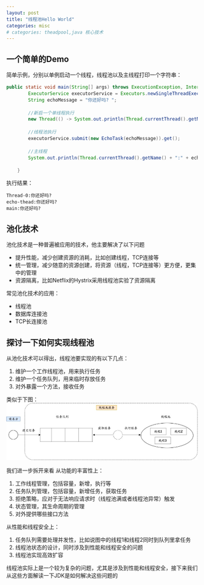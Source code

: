 ```yaml
---
layout: post
title: "线程池Hello World"
categories: misc
# categories: theadpool,java 核心技术
---
```


## 一个简单的Demo

简单示例，分别以单例启动一个线程，线程池以及主线程打印一个字符串：

```java
public static void main(String[] args) throws ExecutionException, InterruptedException {
        ExecutorService executorService = Executors.newSingleThreadExecutor(new NamedTheadFactory());
        String echoMessage = "你还好吗? ";

        //新启一个单线程执行
        new Thread(() -> System.out.println(Thread.currentThread().getName() + ":" + echoMessage)).start();

        //线程池执行
        executorService.submit(new EchoTask(echoMessage)).get();

        //主线程
        System.out.println(Thread.currentThread().getName() + ":" + echoMessage);

    }
```


执行结果：
```
Thread-0:你还好吗? 
echo-thead:你还好吗? 
main:你还好吗? 
```

## 池化技术
池化技术是一种普遍被应用的技术，他主要解决了以下问题
* 提升性能，减少创建资源的消耗，比如创建线程，TCP连接等
* 统一管理，减少随意的资源创建，将资源（线程，TCP连接等）更方便，更集中的管理
* 资源隔离，比如Netflix的Hystrix采用线程池实验了资源隔离

常见池化技术的应用：
* 线程池
* 数据库连接池
* TCP长连接池

## 探讨一下如何实现线程池
从池化技术可以得出，线程池要实现的有以下几点：
1. 维护一个工作线程池，用来执行任务
2. 维护一个任务队列，用来临时存放任务
3. 对外暴露一个方法，接收任务

类似于下图：
![](https://raw.githubusercontent.com/wanghe9011/xiaoge.github.io/main/resource/thread-pool/helloworld.jpg "图1")

我们进一步拆开来看
从功能的丰富性上：
1. 工作线程管理，包括容量，新增，执行等
2. 任务队列管理，包括容量，新增任务，获取任务
3. 拒绝策略，应对于无法响应请求时（线程池满或者线程池异常）触发
4. 状态管理，其生命周期的管理
5. 对外提供哪些接口方法


从性能和线程安全上：
1. 任务队列需要处理并发性，比如说图中的线程1和线程2同时到队列里拿任务
2. 线程池状态的设计，同时涉及到性能和线程安全的问题
3. 线程池实现高效扩容

线程池实际上是一个较为复杂的问题，尤其是涉及到性能和线程安全，接下来我们从这些方面解读一下JDK是如何解决这些问题的
